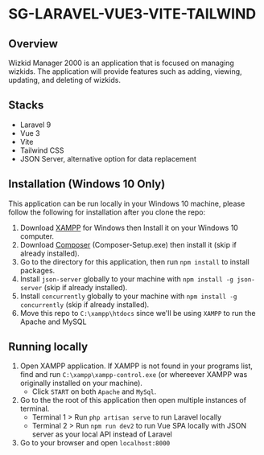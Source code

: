 # SG-LARAVEL-VUE3-VITE-TAILWIND

## Overview

Wizkid Manager 2000 is an application that is focused on managing wizkids. The application will provide features such as adding, viewing, updating, and deleting of wizkids.

## Stacks

-   Laravel 9
-   Vue 3
-   Vite
-   Tailwind CSS
-   JSON Server, alternative option for data replacement

## Installation (Windows 10 Only)

This application can be run locally in your Windows 10 machine, please follow the following for installation after you clone the repo:

1. Download [XAMPP](https://www.apachefriends.org/) for Windows then Install it on your Windows 10 computer.
2. Download [Composer](https://getcomposer.org/download/) (Composer-Setup.exe) then install it (skip if already installed).
3. Go to the directory for this application, then run `npm install` to install packages.
4. Install `json-server` globally to your machine with `npm install -g json-server` (skip if already installed).
5. Install `concurrently` globally to your machine with `npm install -g concurrently` (skip if already installed).
6. Move this repo to `C:\xampp\htdocs` since we'll be using `XAMPP` to run the Apache and MySQL

## Running locally

1. Open XAMPP application. If XAMPP is not found in your programs list, find and run `C:\xampp\xampp-control.exe` (or whereever XAMPP was originally installed on your machine).
    - Click `START` on both `Apache` and `MySql`.
2. Go to the the root of this application then open multiple instances of terminal.
    - Terminal 1 > Run `php artisan serve` to run Laravel locally
    - Terminal 2 > Run `npm run dev2` to run Vue SPA locally with JSON server as your local API instead of Laravel
3. Go to your browser and open `localhost:8000`
